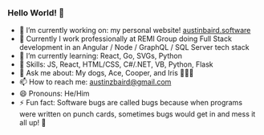 ### Hello World! 👋

- 🔭 I’m currently working on: my personal website! [austinbaird.software](https://austinbaird.software)
- 🏨 Currently I work professionally at REMI Group doing Full Stack development in an Angular / Node / GraphQL / SQL Server tech stack
- 🌱 I’m currently learning: React, Go, SVGs, Python
- 💪 Skills: JS, React, HTML/CSS, C#/.NET, VB, Python, Flask
- 💬 Ask me about: My dogs, Ace, Cooper, and Iris 🐶🐶🐶
- 📫 How to reach me: austinzbaird@gmail.com
- 😄 Pronouns: He/Him
- ⚡ Fun fact: Software bugs are called bugs because when programs were written on punch cards, sometimes bugs would get in and mess it all up! 🐛
